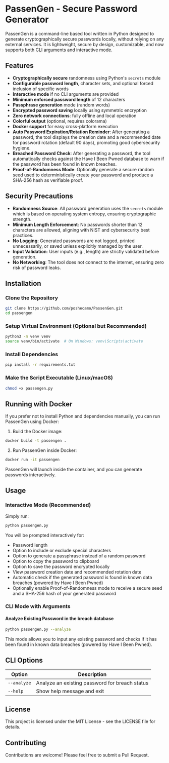 # PassenGen - Secure Password Generator

PassenGen is a command-line based tool written in Python designed to generate cryptographically secure passwords locally, without relying on any external services. It is lightweight, secure by design, customizable, and now supports both CLI arguments and interactive mode.

## Features

- **Cryptographically secure** randomness using Python's `secrets` module
- **Configurable password length**, character sets, and optional forced inclusion of specific words
- **Interactive mode** if no CLI arguments are provided
- **Minimum enforced password length** of 12 characters
- **Passphrase generation** mode (random words)
- **Encrypted password saving** locally using symmetric encryption
- **Zero network connections**: fully offline and local operation
- **Colorful output** (optional, requires colorama)
- **Docker support** for easy cross-platform execution
- **Auto Password Expiration/Rotation Reminder**: After generating a password, the tool displays the creation date and a recommended date for password rotation (default 90 days), promoting good cybersecurity hygiene.
- **Breached Password Check**: After generating a password, the tool automatically checks against the Have I Been Pwned database to warn if the password has been found in known breaches.
- **Proof-of-Randomness Mode**: Optionally generate a secure random seed used to deterministically create your password and produce a SHA-256 hash as verifiable proof.

## Security Precautions

- **Randomness Source**: All password generation uses the `secrets` module which is based on operating system entropy, ensuring cryptographic strength.
- **Minimum Length Enforcement**: No passwords shorter than 12 characters are allowed, aligning with NIST and cybersecurity best practices.
- **No Logging**: Generated passwords are not logged, printed unnecessarily, or saved unless explicitly managed by the user.
- **Input Validation**: User inputs (e.g., length) are strictly validated before generation.
- **No Networking**: The tool does not connect to the internet, ensuring zero risk of password leaks.

## Installation

### Clone the Repository

```bash
git clone https://github.com/poshecamo/PassenGen.git
cd passengen
```

### Setup Virtual Environment (Optional but Recommended)

```bash
python3 -m venv venv
source venv/bin/activate  # On Windows: venv\Scripts\activate
```

### Install Dependencies

```bash
pip install -r requirements.txt
```

### Make the Script Executable (Linux/macOS)

```bash
chmod +x passengen.py
```

## Running with Docker

If you prefer not to install Python and dependencies manually, you can run PassenGen using Docker:

1. Build the Docker image:

```bash
docker build -t passengen .
```

2. Run PassenGen inside Docker:

```bash
docker run -it passengen
```

PassenGen will launch inside the container, and you can generate passwords interactively.

## Usage

### Interactive Mode (Recommended)

Simply run:

```bash
python passengen.py
```

You will be prompted interactively for:
- Password length
- Option to include or exclude special characters
- Option to generate a passphrase instead of a random password
- Option to copy the password to clipboard
- Option to save the password encrypted locally
- View password creation date and recommended rotation date
- Automatic check if the generated password is found in known data breaches (powered by Have I Been Pwned)
- Optionally enable Proof-of-Randomness mode to receive a secure seed and a SHA-256 hash of your generated password

### CLI Mode with Arguments

#### Analyze Existing Password in the breach database

```bash
python passengen.py --analyze
```

This mode allows you to input any existing password and checks if it has been found in known data breaches (powered by Have I Been Pwned).

## CLI Options

| Option | Description |
|--------|-------------|
| `--analyze` | Analyze an existing password for breach status |
| `--help` | Show help message and exit |

## License

This project is licensed under the MIT License - see the LICENSE file for details.

## Contributing

Contributions are welcome! Please feel free to submit a Pull Request.
